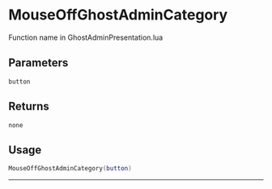 # MouseOffGhostAdminCategory
Function name in GhostAdminPresentation.lua
## Parameters
`button`
## Returns
`none`
## Usage
```lua
MouseOffGhostAdminCategory(button)
```
---
